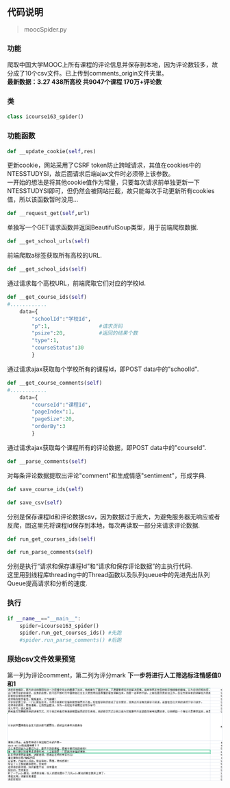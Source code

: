 ##  代码说明
> moocSpider.py
### **功能**
爬取中国大学MOOC上所有课程的评论信息并保存到本地，因为评论数较多，故分成了10个csv文件。已上传到comments_origin文件夹里。\
**最新数据：3.27 438所高校 共9047个课程 170万+评论数**


### **类**
```python
class icourse163_spider()
```

### **功能函数**
```python
def __update_cookie(self,res)
```
更新cookie，网站采用了CSRF token防止跨域请求，其值在cookies中的NTESSTUDYSI，故后面请求后端ajax文件时必须带上该参数。\
一开始的想法是将其他cookie值作为常量，只要每次请求前单独更新一下NTESSTUDYSI即可，但仍然会被网站拦截，故只能每次手动更新所有cookies值，所以该函数暂时没用...
```python
def __request_get(self,url)
```
单独写一个GET请求函数并返回BeautifulSoup类型，用于前端爬取数据.
```python
def __get_school_urls(self)
```
前端爬取a标签获取所有高校的URL.
```python
def __get_school_ids(self)
```
通过请求每个高校URL，前端爬取它们对应的学校Id.
```python
def __get_course_ids(self)
#............
    data={
        "schoolId":"学校Id",
        "p":1,                #请求页码
        "psize":20,           #返回的结果个数
        "type":1,
        "courseStatus":30
        }
```
通过请求ajax获取每个学校所有的课程Id，即POST data中的"schoolId".
```python
def __get_course_comments(self)
#............
    data={
        "courseId":"课程Id",
        "pageIndex":1,
        "pageSize":20,
        "orderBy":3
        }
```
通过请求ajax获取每个课程所有的评论数据，即POST data中的"courseId".
```python
def __parse_comments(self)
```
对每条评论数据提取出评论"comment"和生成情感"sentiment"，形成字典.
```python
def save_course_ids(self)
```
```python
def save_csv(self)
```
分别是保存课程Id和评论数据csv，因为数据过于庞大，为避免服务器无响应或者反爬，固这里先将课程Id保存到本地，每次再读取一部分来请求评论数据.
```python
def run_get_courses_ids(self)
```
```python
def run_parse_comments(self)
```
分别是执行“请求和保存课程Id”和“请求和保存评论数据”的主执行代码.\
这里用到线程库threading中的Thread函数以及队列queue中的先进先出队列Queue提高请求和分析的速度.
### **执行**
```python
if __name__=="__main__":
    spider=icourse163_spider()
    spider.run_get_courses_ids() #先跑
    #spider.run_parse_comments() #后跑
```
### **原始csv文件效果预览**
第一列为评论comment，第二列为评分mark
**下一步将进行人工筛选标注情感值0和1**
![avatar](./comments_origin/data_preview.png)